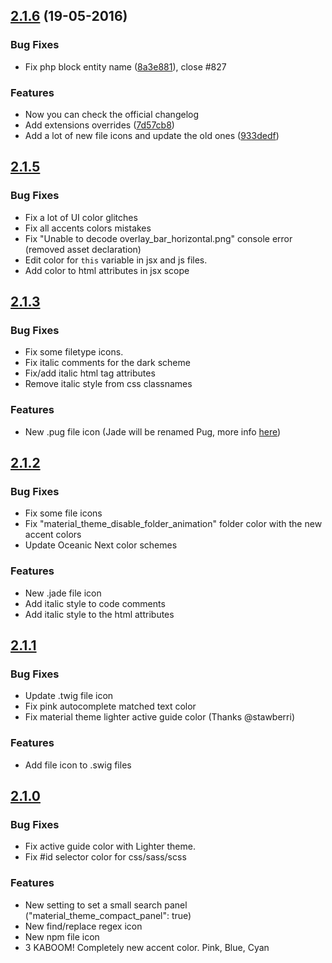 <a name="2.1.6"></a>
## [2.1.6](https://github.com/equinusocio/material-theme/releases/tag/v2.1.6) (19-05-2016)


### Bug Fixes

* Fix php block entity name ([8a3e881](https://github.com/equinusocio/material-theme/commit/8a3e88177123c9c386144e405d361ccacde6297d)), close #827


### Features
* Now you can check the official changelog
* Add extensions overrides ([7d57cb8](https://github.com/equinusocio/material-theme/commit/7d57cb8b73c0205404fda9aa2c300babac2ae5be))
* Add a lot of new file icons and update the old ones ([933dedf](https://github.com/equinusocio/material-theme/commit/933dedf3fcab01d6de1e4fba1b1ad30dcdfba6a9))



<a name="2.1.5"></a>
## [2.1.5](https://github.com/equinusocio/material-theme/releases/tag/v2.1.5)


### Bug Fixes

* Fix a lot of UI color glitches
* Fix all accents colors mistakes
* Fix "Unable to decode overlay_bar_horizontal.png" console error (removed asset declaration)
* Edit color for `this` variable in jsx and js files.
* Add color to html attributes in jsx scope


<a name="2.1.3"></a>
## [2.1.3](https://github.com/equinusocio/material-theme/releases/tag/v2.1.3)


### Bug Fixes

* Fix some filetype icons.
* Fix italic comments for the dark scheme
* Fix/add italic html tag attributes
* Remove italic style from css classnames

### Features

* New .pug file icon (Jade will be renamed Pug, more info [here](https://github.com/pugjs/pug/issues/2184))



<a name="2.1.2"></a>
## [2.1.2](https://github.com/equinusocio/material-theme/releases/tag/v2.1.2)


### Bug Fixes

* Fix some file icons
* Fix "material_theme_disable_folder_animation" folder color with the new accent colors
* Update Oceanic Next color schemes

### Features

* New .jade file icon
* Add italic style to code comments
* Add italic style to the html attributes



<a name="2.1.1"></a>
## [2.1.1](https://github.com/equinusocio/material-theme/releases/tag/v2.1.1)


### Bug Fixes

* Update .twig file icon
* Fix pink autocomplete matched text color
* Fix material theme lighter active guide color (Thanks @stawberri)

### Features

* Add file icon to .swig files



<a name="2.1.0"></a>
## [2.1.0](https://github.com/equinusocio/material-theme/releases/tag/v2.1.0)


### Bug Fixes

* Fix active guide color with Lighter theme.
* Fix #id selector color for css/sass/scss


### Features

* New setting to set a small search panel ("material_theme_compact_panel": true)
* New find/replace regex icon
* New npm file icon
* 3 KABOOM! Completely new accent color. Pink, Blue, Cyan

